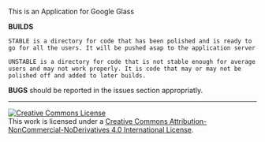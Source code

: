 This is an Application for Google Glass

__BUILDS__

	STABLE is a directory for code that has been polished and is ready to go for all the users. It will be pushed asap to the application server
	
	UNSTABLE is a directory for code that is not stable enough for average users and may not work properly. It is code that may or may not be polished off and added to later builds.

__BUGS__ should be reported in the issues section appropriatly.

---

<a rel="license" href="http://creativecommons.org/licenses/by-nc-nd/4.0/"><img alt="Creative Commons License" style="border-width:0" src="https://i.creativecommons.org/l/by-nc-nd/4.0/88x31.png" /></a><br />This work is licensed under a <a rel="license" href="http://creativecommons.org/licenses/by-nc-nd/4.0/">Creative Commons Attribution-NonCommercial-NoDerivatives 4.0 International License</a>.
